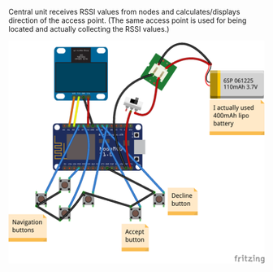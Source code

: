 Central unit receives RSSI values from nodes and calculates/displays direction of the access point. (The same access point is used for being located and actually collecting the RSSI values.)

![](https://github.com/michalmonday/WiFi-Locator/blob/master/pics/central_unit_schematic.png)

